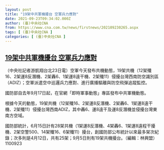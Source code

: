 ```yaml
---
layout: post
title: "19架中共軍機擾台 空軍兵力應對"
date: 2021-09-23T09:34:02.000Z
author: (臺)中央社CNA
from: https://www.cna.com.tw/news/firstnews/202109230265.aspx
tags: [ (臺)中央社CNA ]
categories: [ (臺)中央社CNA ]
---
```

<!--1632389642000-->
[19架中共軍機擾台 空軍兵力應對](https://www.cna.com.tw/news/firstnews/202109230265.aspx)
------

<div>
<div></div><div class="paragraph"><p>（中央社記者游凱翔台北23日電）空軍今天發布共機動態，19架共機（12架殲16、2架運8反潛機、2架轟6、1架運8遠干機、2架殲11）侵擾台灣西南防空識別區（ADIZ）；空軍派遣空中巡邏兵力應對、進行廣播驅離與防空飛彈追蹤監控。</p><p>國防部自去年9月17日起，在官網「即時軍事動態」專區發布中共軍機動態。</p><p>根據今天的動態，19架共機（12架殲16、2架運8反潛機、2架轟6、1架運8遠干機、2架殲11）侵擾台灣西南ADIZ，其中轟6、運8遠干及運8反潛機並侵擾台灣東南方空域。</p><p>國防部統計，6月15日計有28架共機（1架運8反潛機、4架轟6、1架運8遠程干擾機、2架空警500、14架殲16、6架殲11）擾台，創國防部公布統計以來最多架次紀錄；次多則是4月12日，共有25架；9月5日則有19架共機擾台。（編輯：林興盟）1100923</p></div>
</div>
